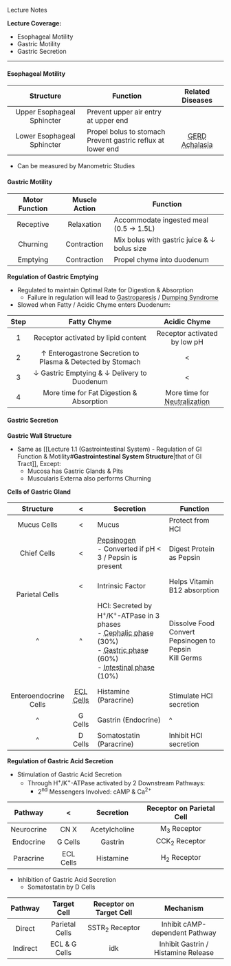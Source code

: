 Lecture Notes

**Lecture Coverage:**
- Esophageal Motility
- Gastric Motility
- Gastric Secretion

---
#### **Esophageal Motility**
|       **Structure**        | **Function**                                                   |                                       Related Diseases                                       |
| :------------------------: | -------------------------------------------------------------- | :------------------------------------------------------------------------------------------: |
| Upper Esophageal Sphincter | Prevent upper air entry at upper end                           |                                                                                              |
| Lower Esophageal Sphincter | Propel bolus to stomach<br>Prevent gastric reflux at lower end | <abbr Title="Incompetent LES">GERD</abbr><br><abbr Title="Failure to Relax">Achalasia</abbr> |
- Can be measured by Manometric Studies


#### **Gastric Motility**

| **Motor Function** | **Muscle Action** | **Function**                                |
| :----------------: | :---------------: | ------------------------------------------- |
|     Receptive      |    Relaxation     | Accommodate ingested meal (0.5 → 1.5L)      |
|      Churning      |    Contraction    | Mix bolus with gastric juice & ↓ bolus size |
|      Emptying      |    Contraction    | Propel chyme into duodenum                  |

**Regulation of Gastric Emptying**
- Regulated to maintain Optimal Rate for Digestion & Absorption
	- Failure in regulation will lead to <abbr Title="Gastric Emptying too Slow">Gastroparesis</abbr> / <abbr Title="Gastric Emptying too Fast">Dumping Syndrome</abbr>
- Slowed when Fatty / Acidic Chyme enters Duodenum:

| Step |                        Fatty Chyme                         |                             Acidic Chyme                              |
| :--: | :--------------------------------------------------------: | :-------------------------------------------------------------------: |
|  1   |            Receptor activated by lipid content             |                     Receptor activated by low pH                      |
|  2   | ↑ Enterogastrone Secretion to Plasma & Detected by Stomach |                                   <                                   |
|  3   |        ↓ Gastric Emptying & ↓ Delivery to Duodenum         |                                   <                                   |
|  4   |          More time for Fat Digestion & Absorption          | More time for <abbr Title="By Pancreatic HCO₃⁻">Neutralization</abbr> |


#### **Gastric Secretion**
**Gastric Wall Structure**
- Same as [[Lecture 1.1 (Gastrointestinal System) - Regulation of GI Function & Motility#**Gastrointestinal System Structure**|that of GI Tract]], Except:
	- Mucosa has Gastric Glands & Pits
	- Muscularis Externa also performs Churning
  

**Cells of Gastric Gland**

|        **Structure**         |                             <                              | **Secretion**                                                                                                                                                                                                                                                                                                   | Function                                                    |
| :--------------------------: | :--------------------------------------------------------: | --------------------------------------------------------------------------------------------------------------------------------------------------------------------------------------------------------------------------------------------------------------------------------------------------------------- | ----------------------------------------------------------- |
|         Mucus Cells          |                             <                              | Mucus                                                                                                                                                                                                                                                                                                           | Protect from HCl                                            |
|         Chief Cells          |                             <                              | <abbr Title="Immature pepsin">Pepsinogen</abbr><br>- Converted if pH < 3 / Pepsin is present                                                                                                                                                                                                                    | Digest Protein as Pepsin                                    |
|    <br><br>Parietal Cells    |                             <                              | Intrinsic Factor                                                                                                                                                                                                                                                                                                | Helps Vitamin B12 absorption                                |
|              ^               |                             ^                              | HCl: Secreted by H<sup>+</sup>/K<sup>+</sup>-ATPase in 3 phases<br>- <abbr Title="Before Bolus Arrival at Stomach">Cephalic phase</abbr> (30%)<br>- <abbr Title="After Bolus Arrival at Stomach">Gastric phase</abbr> (60%)<br>- <abbr Title="After Bolus Departure from Stomach">Intestinal phase</abbr> (10%) | Dissolve Food<br>Convert Pepsinogen to Pepsin<br>Kill Germs |
| <br>Enteroendocrine<br>Cells | <abbr Title="Enterochromaffin-Like Cells">ECL Cells</abbr> | Histamine (Paracrine)                                                                                                                                                                                                                                                                                           | <br>Stimulate HCl secretion                                 |
|              ^               |                          G Cells                           | Gastrin (Endocrine)                                                                                                                                                                                                                                                                                             | ^                                                           |
|              ^               |                          D Cells                           | Somatostatin (Paracrine)                                                                                                                                                                                                                                                                                        | Inhibit HCl secretion                                       |

**Regulation of Gastric Acid Secretion**
- Stimulation of Gastric Acid Secretion
	- Through H<sup>+</sup>/K<sup>+</sup>-ATPase activated by 2 Downstream Pathways:
		- 2<sup>nd</sup> Messengers Involved: cAMP & Ca<sup>2+</sup>

|  Pathway   |     <     |   Secretion   | Receptor on Parietal Cell |
| :--------: | :-------: | :-----------: | :-----------------------: |
| Neurocrine |   CN X    | Acetylcholine |  M<sub>3</sub> Receptor   |
| Endocrine  |  G Cells  |    Gastrin    | CCK<sub>2</sub> Receptor  |
| Paracrine  | ECL Cells |   Histamine   |  H<sub>2</sub> Receptor   |

- Inhibition of Gastric Acid Secretion
	- Somatostatin by D Cells

| Pathway  |  Target Cell   |  Receptor on Target Cell  |              Mechanism              |
| :------: | :------------: | :-----------------------: | :---------------------------------: |
|  Direct  | Parietal Cells | SSTR<sub>2</sub> Receptor |   Inhibit cAMP-dependent Pathway    |
| Indirect | ECL & G Cells  |            idk            | Inhibit Gastrin / Histamine Release |
